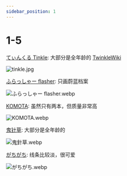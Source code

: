 ```yaml
---
sidebar_position: 1
---
```


# 1-5

[てぃんくる Tinkle](https://x.com/mubialice): 大部分是全年龄的 [TwinkleWiki](https://twinkle.kikkaai.com/)

![tinkle.jpg](https://p.inari.site/usr/1818/689f51a27839c.jpg)

[ふらっしゃー flasher](https://www.pixiv.net/users/102659495/illustrations): 只画蔚蓝档案

![ふらっしゃー flasher.webp](https://p.inari.site/usr/1818/689f51aca5735.webp)

[KOMOTA](https://www.pixiv.net/users/17532381/illustrations): 虽然只有两本，但质量非常高

![KOMOTA.webp](https://p.inari.site/usr/1818/689f51ae1a656.webp)

[鬼针草](https://www.pixiv.net/users/6049901/illustrations): 大部分是全年龄的

![鬼針草.webp](https://p.inari.site/usr/1818/689f51aec27d1.webp)

[がちがち](https://www.pixiv.net/users/41989573/illustrations): 线条比较淡，很可爱

![がちがち.webp](https://p.inari.site/usr/1818/68a059325d0fa.webp)
